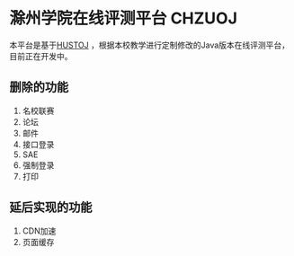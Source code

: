 # 滁州学院在线评测平台 CHZUOJ

本平台是基于[HUSTOJ](https://github.com/zhblue/hustoj) ，根据本校教学进行定制修改的Java版本在线评测平台，目前正在开发中。

## 删除的功能

1. 名校联赛
2. 论坛
3. 邮件
4. 接口登录
5. SAE
6. 强制登录
7. 打印

## 延后实现的功能

1. CDN加速
2. 页面缓存